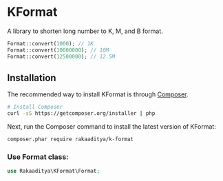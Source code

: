 # KFormat

A library to shorten long number to K, M, and B format.

```php
Format::convert(1000); // 1K
Format::convert(10000000); // 10M
Format::convert(12500000); // 12.5M
```

## Installation

The recommended way to install KFormat is through
[Composer](http://getcomposer.org).

```bash
# Install Composer
curl -sS https://getcomposer.org/installer | php
```

Next, run the Composer command to install the latest version of KFormat:

```bash
composer.phar require rakaaditya/k-format
```

### Use Format class:
```php
use Rakaaditya\KFormat\Format;
```

